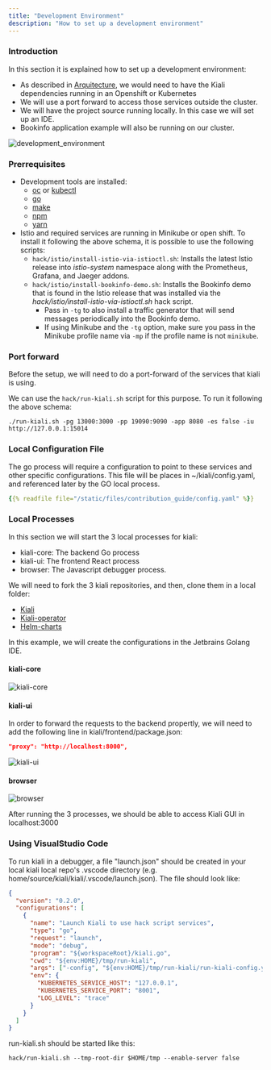 ```yaml
---
title: "Development Environment"
description: "How to set up a development environment"
---
```



### Introduction

In this section it is explained how to set up a development environment:
- As described in [Arquitecture](/docs/architecture/architecture), we would need to have the Kiali dependencies running in an Openshift or Kubernetes
- We will use a port forward to access those services outside the cluster.
- We will have the project source running locally. In this case we will set up an IDE.
- Bookinfo application example will also be running on our cluster.

![development_environment](/images/documentation/contribution/development_environment.png)

### Prerrequisites 

- Development tools are installed:
  - [oc](https://docs.openshift.com/container-platform/4.7/cli_reference/openshift_cli/getting-started-cli.html) or [kubectl](https://kubernetes.io/es/docs/tasks/tools/)
  - [go](https://go.dev/)
  - [make](https://www.gnu.org/software/make/)
  - [npm](https://www.npmjs.com/)
  - [yarn](https://yarnpkg.com/)
- Istio and required services are running in Minikube or open shift. To install it following the above schema, it is possible to use the following scripts:
  - `hack/istio/install-istio-via-istioctl.sh`: Installs the latest Istio release into *istio-system* namespace along with the Prometheus, Grafana, and Jaeger addons.
  - `hack/istio/install-bookinfo-demo.sh`: Installs the Bookinfo demo that is found in the Istio release that was installed via the *hack/istio/install-istio-via-istioctl.sh* hack script.
    - Pass in `-tg` to also install a traffic generator that will send messages periodically into the Bookinfo demo.
    - If using Minikube and the `-tg` option, make sure you pass in the Minikube profile name via `-mp` if the profile name is not `minikube`.

### Port forward

Before the setup, we will need to do a port-forward of the services that kiali is using.

We can use the `hack/run-kiali.sh` script for this purpose. To run it following the above schema:

```shell
./run-kiali.sh -pg 13000:3000 -pp 19090:9090 -app 8080 -es false -iu http://127.0.0.1:15014
```


### Local Configuration File

The go process will require a configuration to point to these services and other specific configurations. 
This file will be places in ~/kiali/config.yaml, and referenced later by the GO local process. 

```yaml
{{% readfile file="/static/files/contribution_guide/config.yaml" %}}
```

### Local Processes 

In this section we will start the 3 local processes for kiali:
- kiali-core: The backend Go process
- kiali-ui: The frontend React process
- browser: The Javascript debugger process. 

We will need to fork the 3 kiali repositories, and then, clone them in a local folder:
- [Kiali](https://github.com/kiali/kiali)
- [Kiali-operator](https://github.com/kiali/kiali-operator)
- [Helm-charts](https://github.com/kiali/helm-charts)

In this example, we will create the configurations in the Jetbrains Golang IDE.

#### kiali-core
![kiali-core](/images/documentation/contribution/kiali-core.png)

#### kiali-ui
In order to forward the requests to the backend propertly, we will need to add the following line in kiali/frontend/package.json:
```json
"proxy": "http://localhost:8000",
```

![kiali-ui](/images/documentation/contribution/kiali-ui.png)

#### browser
![browser](/images/documentation/contribution/browser.png)

After running the 3 processes, we should be able to access Kiali GUI in localhost:3000

### Using VisualStudio Code

To run kiali in a debugger, a file "launch.json" should be created in your local kiali local repo's .vscode directory (e.g. home/source/kiali/kiali/.vscode/launch.json). The file should look like:

```json
{
  "version": "0.2.0",
  "configurations": [
    {
      "name": "Launch Kiali to use hack script services",
      "type": "go",
      "request": "launch",
      "mode": "debug",
      "program": "${workspaceRoot}/kiali.go",
      "cwd": "${env:HOME}/tmp/run-kiali",
      "args": ["-config", "${env:HOME}/tmp/run-kiali/run-kiali-config.yaml"],
      "env": {
        "KUBERNETES_SERVICE_HOST": "127.0.0.1",
        "KUBERNETES_SERVICE_PORT": "8001",
        "LOG_LEVEL": "trace"
      }     
    }
  ]
}
```

run-kiali.sh should be started like this:

```
hack/run-kiali.sh --tmp-root-dir $HOME/tmp --enable-server false
```